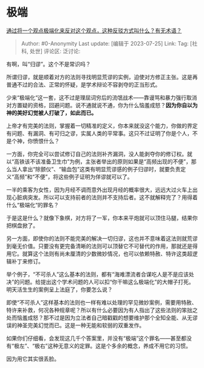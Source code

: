 # 极端
[通过将一个观点极端化来反对这个观点，这种反驳方式叫什么？有无术语？](https://www.zhihu.com/question/554206093/answer/2911183175)

> Author: #0-Anonymity
> Last update: [编辑于 2023-07-25]
> Link:
> Tag: [社科, 处世]
> 评论区:
> 泛讨论:

有啊，叫“归谬”。这个不是常识吗？

所谓归谬，就是顺着对方的法则寻找明显荒谬的实例，迫使对方修正主张。这是再普通不过的合法、正常的怀疑，是学术辩论不容剥夺的正当形式。

少来“极端化“这一套，这不过是理屈词穷后的流氓战术——靠谩骂和暴力强行取消对方置疑的资格，回避问题。说不通就说不通，你为什么恼羞成怒？**因为你自以为神的美好幻觉被人打破了，如此而已。**

上帝才有完美的法则，掌握着一切精准的定义，你本来就没这个能力，你做的界定有问题、有漏洞、有可归之谬，实属人类的平常事。这只不过证明了你是个人，不是个神，你愤恨什么？

一方面，你完全可以尝试修订自己的法则补齐漏洞，没人能剥夺你的修订权。就以“高铁该不该准备卫生巾”为例，主张者举出的原则如果是“高频出现的不便”，那么当人拿出“除颤仪”、“输血包”这类有明显荒谬感的例子归谬时，就要负责定义“高频”和“不便”，将这些例子证明为佯谬就可以了。

一半的乘客为女性，因为月经不调而意外出现月经的概率很大，远远大过火车上出现心脏病突发。所以可以支持前者的法则并不支持后者。这不就解释完了？用得着什么“极端化“的罪名？

于是这是什么？就像下象棋，对方将了一军，你本来平炮就可以顶住马腿，结果你把棋盘掀了。

另一方面，即使你的法则不能完美的解决一切归谬，这也并不意味着这法则就荒谬到毫无价值。只要没有更完备清晰的法则可以顶替它不可替代的作用，那就还是得用它。就算这个法则有尚未厘清的少数微妙情况，也可以依赖特赦、特许这类超逻辑补丁来修订。

举个例子，“不可杀人”这么基本的法则，都有“海难漂流者合谋吃人是不是应该处决”的问题。给提出这个学术问题的人可以扣“你干嘛这么极端化”的大帽子打死。明天活生生的案例呈上法庭了，你要怎么说？

即使“不可杀人”这样基本的法则也一样有难以处理的罕见微妙案例，需要用特赦、特许来补救，何况各种规章呢？所以有什么必要因为有人指出了这些法则的笨拙之处而恼羞成怒？那不过是因为立法者自己暗戳戳的想要维护那个全知全能、从无谬误的神圣完美幻觉而已。这是一种无能和软弱的双重发作。

如果你们仔细看，会发现这几千个答案里，并没有“极端”这个罪名——甚至都没有“极左”、“极右”这种无意义的定罪。这是个多余的概念，养成不用它的习惯。

因为用它其实很丢脸。